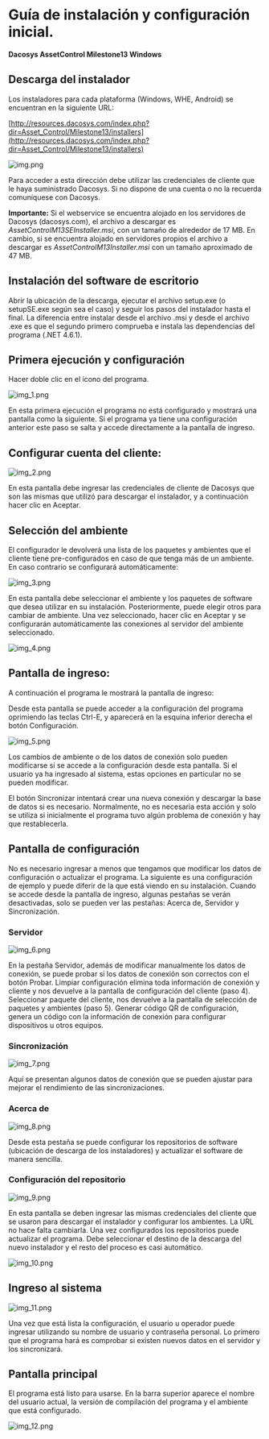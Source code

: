 # Guía de instalación y configuración inicial.

**Dacosys AssetControl Milestone13 Windows**

## Descarga del instalador

Los instaladores para cada plataforma (Windows, WHE, Android) se encuentran en la
siguiente URL:

[http://resources.dacosys.com/index.php?dir=Asset_Control/Milestone13/installers](http://resources.dacosys.com/index.php?dir=Asset_Control/Milestone13/installers)

![img.png](img.png)

Para acceder a esta dirección debe utilizar las credenciales de cliente que le haya
suministrado Dacosys. Si no dispone de una cuenta o no la recuerda comuníquese con
Dacosys.

**Importante:**
Si el webservice se encuentra alojado en los servidores de Dacosys (dacosys.com), el
archivo a descargar es *AssetControlM13SEInstaller.msi*, con un tamaño de alrededor de
17 MB. En cambio, si se encuentra alojado en servidores propios el archivo a descargar
es *AssetControlM13Installer.msi* con un tamaño aproximado de 47 MB.

## Instalación del software de escritorio

Abrir la ubicación de la descarga, ejecutar el archivo setup.exe (o setupSE.exe según
sea el caso) y seguir los pasos del instalador hasta el final. La diferencia entre instalar
desde el archivo .msi y desde el archivo .exe es que el segundo primero comprueba e instala las
dependencias del programa (.NET 4.6.1).

## Primera ejecución y configuración

Hacer doble clic en el ícono del programa.

![img_1.png](img_1.png)

En esta primera ejecución el programa no está configurado y mostrará una pantalla
como la siguiente. Si el programa ya tiene una configuración anterior este paso se salta
y accede directamente a la pantalla de ingreso.

## Configurar cuenta del cliente:

![img_2.png](img_2.png)

En esta pantalla debe ingresar las credenciales de cliente de Dacosys que son las
mismas que utilizó para descargar el instalador, y a continuación hacer clic en Aceptar.

## Selección del ambiente

El configurador le devolverá una lista de los paquetes y ambientes que el cliente tiene
pre-configurados en caso de que tenga más de un ambiente. En caso contrario se
configurará automáticamente:

![img_3.png](img_3.png)

En esta pantalla debe seleccionar el ambiente y los paquetes de software que desea
utilizar en su instalación. Posteriormente, puede elegir otros para cambiar de ambiente.
Una vez seleccionado, hacer clic en Aceptar y se configurarán automáticamente las
conexiones al servidor del ambiente seleccionado.

![img_4.png](img_4.png)

## Pantalla de ingreso:

A continuación el programa le mostrará la pantalla de ingreso:

Desde esta pantalla se puede acceder a la configuración del programa oprimiendo las
teclas Ctrl-E, y aparecerá en la esquina inferior derecha el botón Configuración.

![img_5.png](img_5.png)

Los cambios de ambiente o de los datos de conexión solo pueden modificarse si se
accede a la configuración desde esta pantalla. Si el usuario ya ha ingresado al sistema,
estas opciones en particular no se pueden modificar.

El botón Sincronizar intentará crear una nueva conexión y descargar la base de datos si
es necesario. Normalmente, no es necesaria esta acción y solo se utiliza si inicialmente
el programa tuvo algún problema de conexión y hay que restablecerla.

## Pantalla de configuración

No es necesario ingresar a menos que tengamos que modificar los datos de
configuración o actualizar el programa.
La siguiente es una configuración de ejemplo y puede diferir de la que está viendo en su
instalación. Cuando se accede desde la pantalla de ingreso, algunas pestañas se verán
desactivadas, solo se pueden ver las pestañas: Acerca de, Servidor y Sincronización.

### Servidor

![img_6.png](img_6.png)

En la pestaña Servidor, además de modificar manualmente los datos de conexión, se
puede probar si los datos de conexión son correctos con el botón Probar.
Limpiar configuración elimina toda información de conexión y cliente y nos devuelve a la
pantalla de configuración del cliente (paso 4).
Seleccionar paquete del cliente, nos devuelve a la pantalla de selección de paquetes y
ambientes (paso 5).
Generar código QR de configuración, genera un código con la información de conexión
para configurar dispositivos u otros equipos.

### Sincronización

![img_7.png](img_7.png)

Aquí se presentan algunos datos de conexión que se pueden ajustar para mejorar el
rendimiento de las sincronizaciones.

### Acerca de

![img_8.png](img_8.png)

Desde esta pestaña se puede configurar los repositorios de software (ubicación de
descarga de los instaladores) y actualizar el software de manera sencilla.

### Configuración del repositorio

![img_9.png](img_9.png)

En esta pantalla se deben ingresar las mismas credenciales del cliente que se usaron
para descargar el instalador y configurar los ambientes. La URL no hace falta cambiarla.
Una vez configurados los repositorios puede actualizar el programa. Debe seleccionar el
destino de la descarga del nuevo instalador y el resto del proceso es casi automático.

![img_10.png](img_10.png)

## Ingreso al sistema

![img_11.png](img_11.png)

Una vez que está lista la configuración, el usuario u operador puede ingresar utilizando
su nombre de usuario y contraseña personal. Lo primero que el programa hará es
comprobar si existen nuevos datos en el servidor y los sincronizará.

## Pantalla principal

El programa está listo para usarse. En la barra superior aparece el nombre del usuario
actual, la versión de compilación del programa y el ambiente que está configurado.

![img_12.png](img_12.png)